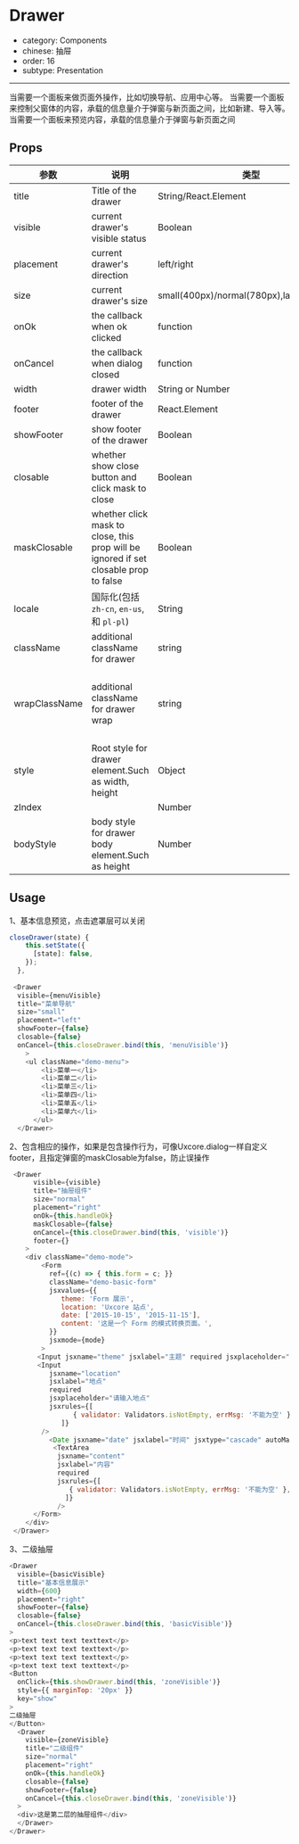 # Drawer

- category: Components
- chinese: 抽屉
- order: 16
- subtype: Presentation

---

当需要一个面板来做页面外操作，比如切换导航、应用中心等。
当需要一个面板来控制父窗体的内容，承载的信息量介于弹窗与新页面之间，比如新建、导入等。
当需要一个面板来预览内容，承载的信息量介于弹窗与新页面之间

## Props

| 参数       | 说明           | 类型             | 默认值       |
|------------|----------------|------------------|--------------|
| title      | Title of the drawer | String/React.Element    | 无 |
| visible    | current drawer's visible status  | Boolean    | false |
| placement   | current drawer's direction  | left/right    | right |
|size         | current drawer's size | small(400px)/normal(780px),large(1160px) | noraml|
| onOk       | the callback when ok clicked | function | 无 |
| onCancel   | the callback when dialog closed  | function  | 无  |
| width      | drawer width | String or Number |            |
| footer     | footer of the drawer       | React.Element    |  |
| showFooter | show footer of the drawer       | Boolean    |  true|
| closable | whether show close button and click mask to close | Boolean | true |
| maskClosable | whether click mask to close, this prop will be ignored if set closable prop to false | Boolean | true |
| locale     | 国际化(包括 `zh-cn`, `en-us`, 和 `pl-pl`)    | String     |  `zh-cn` |
| className | additional className for drawer | string | |
| wrapClassName | additional className for drawer wrap | string | `vertical-center-dailog` for vertical align the drawer |
| style | Root style for drawer element.Such as width, height | Object | {} |
| zIndex |  | Number | |
| bodyStyle | body style for drawer body element.Such as height | Number | {} |

## Usage

1、基本信息预览，点击遮罩层可以关闭
```javascript
closeDrawer(state) {
    this.setState({
      [state]: false,
    });
  },
 
 <Drawer
  visible={menuVisible}
  title="菜单导航"
  size="small"
  placement="left"
  showFooter={false}
  closable={false}
  onCancel={this.closeDrawer.bind(this, 'menuVisible')}
    >
    <ul className="demo-menu">
        <li>菜单一</li>
        <li>菜单二</li>
        <li>菜单三</li>
        <li>菜单四</li>
        <li>菜单五</li>
        <li>菜单六</li>
      </ul>
  </Drawer>
```
2、包含相应的操作，如果是包含操作行为，可像Uxcore.dialog一样自定义footer，且指定弹窗的maskClosable为false，防止误操作
```javascript
 <Drawer
      visible={visible}
      title="抽屉组件"
      size="normal"
      placement="right"
      onOk={this.handleOk}
      maskClosable={false}
      onCancel={this.closeDrawer.bind(this, 'visible')}
      footer={}
    >
    <div className="demo-mode">
        <Form
          ref={(c) => { this.form = c; }}
          className="demo-basic-form"
          jsxvalues={{
             theme: 'Form 展示',
             location: 'Uxcore 站点',
             date: ['2015-10-15', '2015-11-15'],
             content: '这是一个 Form 的模式转换页面。',
          }}
          jsxmode={mode}
        >
       <Input jsxname="theme" jsxlabel="主题" required jsxplaceholder="请输入主题" />
       <Input
          jsxname="location"
          jsxlabel="地点"
          required
          jsxplaceholder="请输入地点"
          jsxrules={[
                { validator: Validators.isNotEmpty, errMsg: '不能为空' },
             ]}
        />
          <Date jsxname="date" jsxlabel="时间" jsxtype="cascade" autoMatchWidth />
           <TextArea
            jsxname="content"
            jsxlabel="内容"
            required
            jsxrules={[
               { validator: Validators.isNotEmpty, errMsg: '不能为空' },
              ]}
            />
      </Form>
   	</div>
 </Drawer>
```

3、二级抽屉
```javascript
<Drawer
  visible={basicVisible}
  title="基本信息展示"
  width={600}
  placement="right"
  showFooter={false}
  closable={false}
  onCancel={this.closeDrawer.bind(this, 'basicVisible')}
>
<p>text text text texttext</p>
<p>text text text texttext</p>
<p>text text text texttext</p>
<p>text text text texttext</p>
<Button
  onClick={this.showDrawer.bind(this, 'zoneVisible')}
  style={{ marginTop: '20px' }}
  key="show"
>
二级抽屉
</Button>
  <Drawer
    visible={zoneVisible}
    title="二级组件"
    size="normal"
    placement="right"
    onOk={this.handleOk}
    closable={false}
    showFooter={false}
    onCancel={this.closeDrawer.bind(this, 'zoneVisible')}
  >
  <div>这是第二层的抽屉组件</div>
  </Drawer>
</Drawer>
```